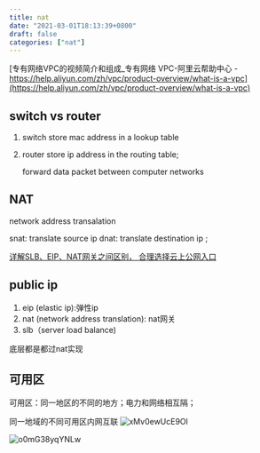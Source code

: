 ```yaml
---
title: nat
date: "2021-03-01T18:13:39+0800"
draft: false
categories: ["nat"]
---
```



[专有网络VPC的视频简介和组成_专有网络 VPC-阿里云帮助中心 - https://help.aliyun.com/zh/vpc/product-overview/what-is-a-vpc](https://help.aliyun.com/zh/vpc/product-overview/what-is-a-vpc)
## switch vs  router

1. switch
    store mac address in a lookup table
2. router
   store ip address in the routing table;

   forward data packet between computer networks

## NAT

network address transalation

snat:  translate source ip
dnat: translate destination ip ;

[详解SLB、EIP、NAT网关之间区别， 合理选择云上公网入口](https://developer.aliyun.com/article/391631)

## public ip

1. eip (elastic ip):弹性ip
2. nat (network address translation): nat网关
3. slb（server load balance)

底层都是都过nat实现






## 可用区
可用区：同一地区的不同的地方；电力和网络相互隔；

同一地域的不同可用区内网互联
![xMv0ewUcE9Ol](https://cdn.jsdelivr.net/gh/toms2077/imgs@master/20230919/xMv0ewUcE9Ol.png)



![o0mG38yqYNLw](https://cdn.jsdelivr.net/gh/toms2077/imgs@master/20230919/o0mG38yqYNLw.png)